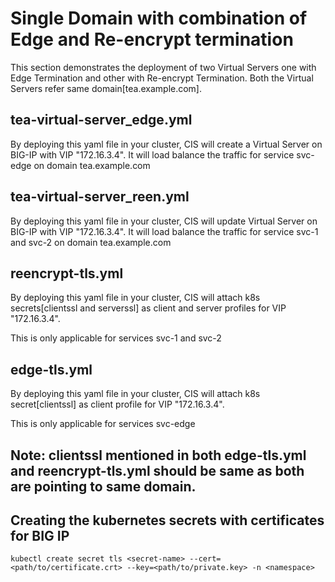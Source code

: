 # Single Domain with combination of Edge and Re-encrypt termination

This section demonstrates the deployment of two Virtual Servers one with Edge Termination and other with Re-encrypt Termination.
Both the Virtual Servers refer same domain[tea.example.com].

## tea-virtual-server_edge.yml

By deploying this yaml file in your cluster, CIS will create a Virtual Server on BIG-IP with VIP "172.16.3.4". 
It will load balance the traffic for service svc-edge on domain tea.example.com

## tea-virtual-server_reen.yml

By deploying this yaml file in your cluster, CIS will update Virtual Server on BIG-IP with VIP "172.16.3.4". 
It will load balance the traffic for service svc-1 and svc-2 on domain tea.example.com

## reencrypt-tls.yml

By deploying this yaml file in your cluster, CIS will attach k8s secrets[clientssl and serverssl] as client and server
profiles for VIP "172.16.3.4". 

This is only applicable for services svc-1 and svc-2

## edge-tls.yml

By deploying this yaml file in your cluster, CIS will attach k8s secret[clientssl] as client profile for VIP "172.16.3.4". 

This is only applicable for services svc-edge

## Note: clientssl mentioned in both edge-tls.yml and reencrypt-tls.yml should be same as both are pointing to same domain.

## Creating the kubernetes secrets with certificates for BIG IP

```shell
kubectl create secret tls <secret-name> --cert=<path/to/certificate.crt> --key=<path/to/private.key> -n <namespace>
```
